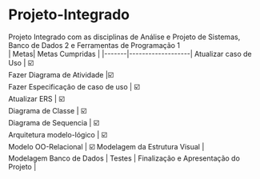 # Projeto-Integrado
 Projeto Integrado com as disciplinas de Análise e Projeto de Sistemas, Banco de Dados 2 e Ferramentas de Programação 1  
| Metas| Metas Cumpridas |
|-------|-------------------|
Atualizar caso de Uso | ☑️  
Fazer Diagrama de Atividade |☑️  
Fazer Especificação de caso de uso | ☑️  
Atualizar ERS | ☑️  
Diagrama de Classe | ☑️   
Diagrama de Sequencia | ☑️  
Arquitetura modelo-lógico | ☑️    
Modelo OO-Relacional | ☑️
Modelagem da Estrutura Visual |   
Modelagem Banco de Dados | 
Testes | 
Finalização e Apresentação do Projeto |  
